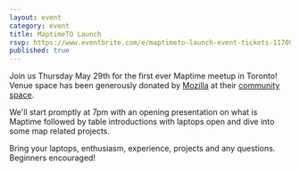 ```yaml
---
layout: event
category: event
title: MaptimeTO Launch
rsvp: https://www.eventbrite.com/e/maptimeto-launch-event-tickets-11709255699
published: true
---
```


<script src='https://api.tiles.mapbox.com/mapbox.js/v1.6.3/mapbox.js'></script>
<link href='https://api.tiles.mapbox.com/mapbox.js/v1.6.3/mapbox.css' rel='stylesheet' />

Join us Thursday May 29th for the first ever Maptime meetup in Toronto! Venue space has been generously donated by [Mozilla](http://mozilla.org) at their [community space](http://to.mozillacanada.org/).

<div id='map' class='row8 fill-blue col12 map space-bottom2'></div>
<script>
var map = L.mapbox.map('map', 'tristen.h186knp8')
    .setView([43.6472593973924, -79.39437925815582], 17);

var marker = L.mapbox.featureLayer({
  'type': 'Feature',
  'properties': {
    'title': 'Mozilla Community Space',
    'description': 'Suite 500, 366 Adelaide St W',
    'marker-color': '#ff8888'
  },
  'geometry': {
    'type': 'Point',
    'coordinates': [-79.39437925815582, 43.6472593973924 ]
  }
}).addTo(map);

marker.eachLayer(function(m) {
    m.openPopup();
});
</script>

We'll start promptly at 7pm with an opening presentation on what is Maptime followed by table introductions
with laptops open and dive into some map related projects.

Bring your laptops, enthusiasm, experience, projects and any questions. Beginners encouraged!
